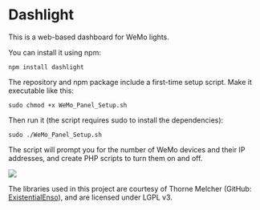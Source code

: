 # Dashlight

This is a web-based dashboard for WeMo lights. 

You can install it using npm:

  <code>npm install dashlight</code>
  
The repository and npm package include a first-time setup script. Make it executable like this:

  <code>sudo chmod +x WeMo_Panel_Setup.sh</code>
  
Then run it (the script requires sudo to install the dependencies):

  <code>sudo ./WeMo_Panel_Setup.sh</code>
  
The script will prompt you for the number of WeMo devices and their IP addresses, and create PHP scripts to turn them on and off.

<img src="http://i.imgbox.com/dmADScP4.png"/>

The libraries used in this project are courtesy of Thorne Melcher (GitHub: [ExistentialEnso](https://github.com/ExistentialEnso)), and are licensed under LGPL v3. 


